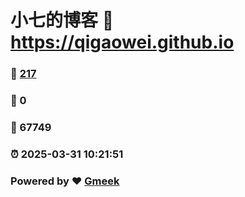 # 小七的博客 :link: https://qigaowei.github.io 
### :page_facing_up: [217](https://qigaowei.github.io/tag.html) 
### :speech_balloon: 0 
### :hibiscus: 67749 
### :alarm_clock: 2025-03-31 10:21:51 
### Powered by :heart: [Gmeek](https://github.com/Meekdai/Gmeek)

